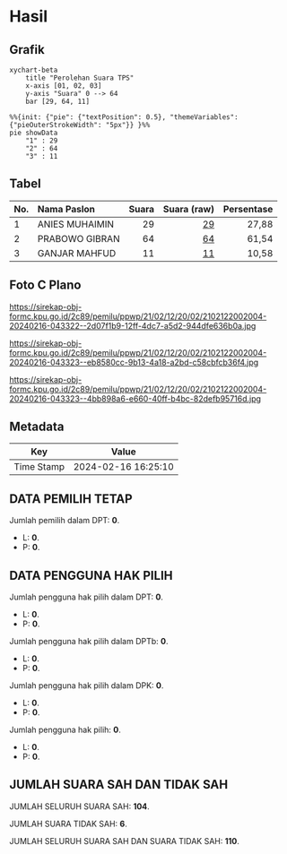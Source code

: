 # Hasil

## Grafik

```mermaid
xychart-beta
    title "Perolehan Suara TPS"
    x-axis [01, 02, 03]
    y-axis "Suara" 0 --> 64
    bar [29, 64, 11]
```

```mermaid
%%{init: {"pie": {"textPosition": 0.5}, "themeVariables": {"pieOuterStrokeWidth": "5px"}} }%%
pie showData
    "1" : 29
    "2" : 64
    "3" : 11
```

## Tabel

| No. | Nama Paslon    | Suara | Suara (raw) | Persentase |
|:--- |:-------------- | -----:| -----------:| ----------:|
| 1   | ANIES MUHAIMIN | 29    | [29][p-1]   | 27,88      |
| 2   | PRABOWO GIBRAN | 64    | [64][p-2]   | 61,54      |
| 3   | GANJAR MAHFUD  | 11    | [11][p-3]   | 10,58      |


[p-1]: https://github.com/gigit-pemilu/pemilu-2024-21-kepulauan-riau/blob/main/pilpres/hitung-suara/sub/21-kepulauan-riau/sub/02-karimun/sub/12-belat/sub/2002-lebuh/sub/004-tps/sub/paslon-1.txt
[p-2]: https://github.com/gigit-pemilu/pemilu-2024-21-kepulauan-riau/blob/main/pilpres/hitung-suara/sub/21-kepulauan-riau/sub/02-karimun/sub/12-belat/sub/2002-lebuh/sub/004-tps/sub/paslon-2.txt
[p-3]: https://github.com/gigit-pemilu/pemilu-2024-21-kepulauan-riau/blob/main/pilpres/hitung-suara/sub/21-kepulauan-riau/sub/02-karimun/sub/12-belat/sub/2002-lebuh/sub/004-tps/sub/paslon-3.txt

## Foto C Plano

https://sirekap-obj-formc.kpu.go.id/2c89/pemilu/ppwp/21/02/12/20/02/2102122002004-20240216-043322--2d07f1b9-12ff-4dc7-a5d2-944dfe636b0a.jpg

https://sirekap-obj-formc.kpu.go.id/2c89/pemilu/ppwp/21/02/12/20/02/2102122002004-20240216-043323--eb8580cc-9b13-4a18-a2bd-c58cbfcb36f4.jpg

https://sirekap-obj-formc.kpu.go.id/2c89/pemilu/ppwp/21/02/12/20/02/2102122002004-20240216-043323--4bb898a6-e660-40ff-b4bc-82defb95716d.jpg


## Metadata

| Key        | Value               |
| ---------- | ------------------- |
| Time Stamp | 2024-02-16 16:25:10 |


## DATA PEMILIH TETAP

Jumlah pemilih dalam DPT: **0**.
 * L: **0**.
 * P: **0**.

## DATA PENGGUNA HAK PILIH

Jumlah pengguna hak pilih dalam DPT: **0**.
 * L: **0**.
 * P: **0**.

Jumlah pengguna hak pilih dalam DPTb: **0**.
 * L: **0**.
 * P: **0**.

Jumlah pengguna hak pilih dalam DPK: **0**.
 * L: **0**.
 * P: **0**.

Jumlah pengguna hak pilih: **0**.
 * L: **0**.
 * P: **0**.

## JUMLAH SUARA SAH DAN TIDAK SAH

JUMLAH SELURUH SUARA SAH: **104**.

JUMLAH SUARA TIDAK SAH: **6**.

JUMLAH SELURUH SUARA SAH DAN SUARA TIDAK SAH: **110**.


